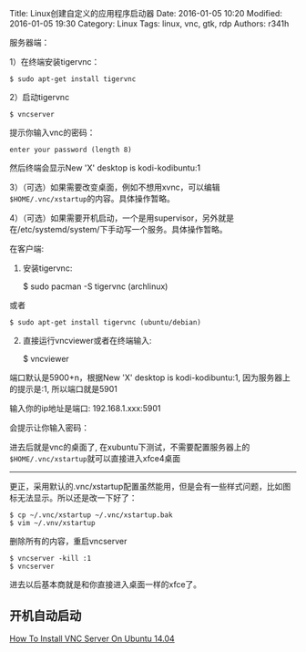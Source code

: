Title: Linux创建自定义的应用程序启动器
Date: 2016-01-05 10:20
Modified: 2016-01-05 19:30
Category: Linux
Tags: linux, vnc, gtk, rdp
Authors: r341h

服务器端：

1）在终端安装tigervnc：

    $ sudo apt-get install tigervnc

2）启动tigervnc

    $ vncserver

提示你输入vnc的密码：

    enter your password (length 8)

然后终端会显示New 'X' desktop is kodi-kodibuntu:1

3）（可选）如果需要改变桌面，例如不想用xvnc，可以编辑```$HOME/.vnc/xstartup```的内容。具体操作暂略。

4）（可选）如果需要开机启动，一个是用supervisor，另外就是在/etc/systemd/system/下手动写一个服务。具体操作暂略。

在客户端:

1) 安装tigervnc:

    $ sudo pacman -S tigervnc   (archlinux)

或者

    $ sudo apt-get install tigervnc (ubuntu/debian)

2) 直接运行vncviewer或者在终端输入:

    $ vncviewer

端口默认是5900+n，根据New 'X' desktop is kodi-kodibuntu:1, 因为服务器上的提示是:1, 所以端口就是5901

输入你的ip地址是端口: 192.168.1.xxx:5901

会提示让你输入密码：

进去后就是vnc的桌面了, 在xubuntu下测试，不需要配置服务器上的```$HOME/.vnc/xstartup```就可以直接进入xfce4桌面

---

更正，采用默认的.vnc/xstartup配置虽然能用，但是会有一些样式问题，比如图标无法显示。所以还是改一下好了：

    $ cp ~/.vnc/xstartup ~/.vnc/xstartup.bak
    $ vim ~/.vnv/xstartup

删除所有的内容，重启vncserver

    $ vncserver -kill :1
    $ vncserver

进去以后基本商就是和你直接进入桌面一样的xfce了。

## 开机自动启动






[How To Install VNC Server On Ubuntu 14.04](https://www.howtoforge.com/how-to-install-vnc-server-on-ubuntu-14.04)
